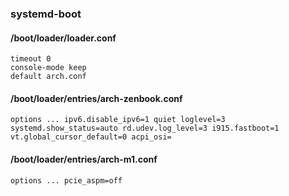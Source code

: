 ### systemd-boot
#### /boot/loader/loader.conf
```
timeout 0
console-mode keep
default arch.conf
```
#### /boot/loader/entries/arch-zenbook.conf
```
options ... ipv6.disable_ipv6=1 quiet loglevel=3 systemd.show_status=auto rd.udev.log_level=3 i915.fastboot=1 vt.global_cursor_default=0 acpi_osi=
```
#### /boot/loader/entries/arch-m1.conf
```
options ... pcie_aspm=off
```
